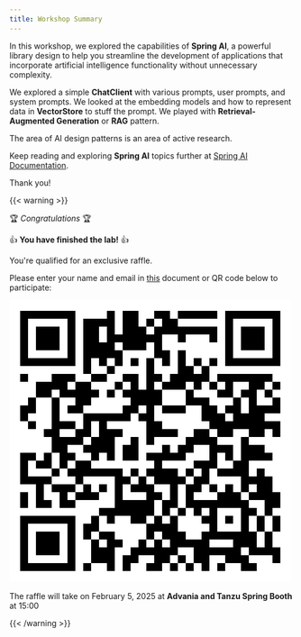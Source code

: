```yaml
---
title: Workshop Summary
---
```


In this workshop, we explored the capabilities of **Spring AI**, a powerful library design to help you
streamline the development of applications that incorporate artificial intelligence functionality without
unnecessary complexity.

We explored a simple **ChatClient** with various prompts, user prompts, and system prompts.
We looked at the embedding models and how to represent data in **VectorStore** to stuff the prompt.
We played with **Retrieval-Augmented Generation** or **RAG** pattern.

The area of AI design patterns is an area of active research. 

Keep reading and exploring **Spring AI** topics further at
[Spring AI Documentation](https://docs.spring.io/spring-ai/reference/index.html).

Thank you!

{{< warning >}}

🏆 *Congratulations* 🏆

👍 **You have finished the lab!** 👍

You're qualified for an exclusive raffle.

Please enter your name and email in [this](https://forms.gle/EuZkmfsXMDMuWVFP8) document or QR code below to participate:

![Jfokus2025-Raffle-Form](jfokus2025-raffle-form.png)

The raffle will take on February 5, 2025 at **Advania and Tanzu Spring Booth** at 15:00

{{< /warning >}}
